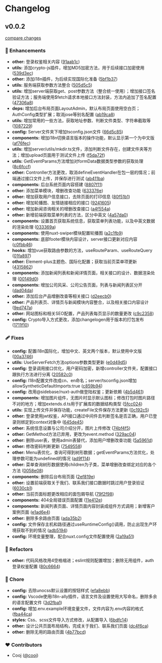 # Changelog


## v0.0.2

[compare changes](https://github.com/cooj/nuxt3-app/compare/0.0.1...v0.0.2)

### 🚀 Enhancements

- **other:** 登录权鉴相关内容 ([91aab1c](https://github.com/cooj/nuxt3-app/commit/91aab1c))
- **utils:** 添加crypto-js插件，增加MD5加密方法，用于后续接口加密使用 ([539d3ec](https://github.com/cooj/nuxt3-app/commit/539d3ec))
- **other:** 添加i18n插件，为后续实现国际化准备 ([5bf1b37](https://github.com/cooj/nuxt3-app/commit/5bf1b37))
- **utils:** 服务端获取参数方法整合 ([505d5c5](https://github.com/cooj/nuxt3-app/commit/505d5c5))
- **utils:** 增加server端获取get、post参数方法（整合统一使用）；增加接口签名验证方法；服务端使用$fetch请求本地接口方法封装，方法内追加了签名配置 ([47306a8](https://github.com/cooj/nuxt3-app/commit/47306a8))
- **deps:** 增加后台布局页面LayoutAdmin，默认布局页面使用空白页；AuthConfig类型扩展；取消jose等别名配置 ([ab19ca8](https://github.com/cooj/nuxt3-app/commit/ab19ca8))
- **utils:** 增加常用的一些方法，获取地址参数、判断文件类型、字符串截取等 ([1087229](https://github.com/cooj/nuxt3-app/commit/1087229))
- **config:** Server文件夹下增加tsconfig.json文件 ([66d5c85](https://github.com/cooj/nuxt3-app/commit/66d5c85))
- **components:** 增加i18n切换语言版本的操作功能，默认显示第一个为中文版 ([af76fec](https://github.com/cooj/nuxt3-app/commit/af76fec))
- **utils:** 增加server/utils/mkdir.ts文件，添加判断文件存在，创建文件夹等方法；增加upload页面用于测试文件上传 ([f5da72f](https://github.com/cooj/nuxt3-app/commit/f5da72f))
- **utils:** GetEventParams方法增加对formData数据类型参数的获取处理 ([8c6fccf](https://github.com/cooj/nuxt3-app/commit/8c6fccf))
- **other:** Contronller方法更改，取消defineEventHandler在包一层的情况；前端通过接口文件上传，并保存进行测试 ([ab411ba](https://github.com/cooj/nuxt3-app/commit/ab411ba))
- **components:** 后台系统页面内容搭建 ([8807f11](https://github.com/cooj/nuxt3-app/commit/8807f11))
- **other:** 添加菜单模块，增删改查功能 ([633376e](https://github.com/cooj/nuxt3-app/commit/633376e))
- **other:** 增加获取用户信息接口，去除页面的打印信息 ([80f51b1](https://github.com/cooj/nuxt3-app/commit/80f51b1))
- **other:** 增加轮播图、友情链接相应的接口 ([9241605](https://github.com/cooj/nuxt3-app/commit/9241605))
- **other:** 增加新闻咨询相关的增删改查接口 ([a4f554a](https://github.com/cooj/nuxt3-app/commit/a4f554a))
- **other:** 新增前端获取菜单列表的方法，区分中英文 ([4a57da0](https://github.com/cooj/nuxt3-app/commit/4a57da0))
- **components:** 设置首页获取系统信息，获取菜单列表功能，以及中英文数据的渲染处理 ([033369a](https://github.com/cooj/nuxt3-app/commit/033369a))
- **components:** 使用nuxt-swiper模块配置轮播图 ([a2c1fb9](https://github.com/cooj/nuxt3-app/commit/a2c1fb9))
- **components:** 底部footer模块内容设计，server接口更新对应内容 ([c0fbb46](https://github.com/cooj/nuxt3-app/commit/c0fbb46))
- **hooks:** 增加vue获取路由参数的方法，useRouteParam、useRouteQuery ([01fa897](https://github.com/cooj/nuxt3-app/commit/01fa897))
- **other:** Element-plus主题色、国际化配置；获取当前页菜单项更新 ([4315862](https://github.com/cooj/nuxt3-app/commit/4315862))
- **components:** 添加新闻列表和新闻详情页面，相关接口的设计、数据渲染处理 ([00149d0](https://github.com/cooj/nuxt3-app/commit/00149d0))
- **components:** 增加公司风采、公司公告页面，列表与新闻列表区分开 ([dad04da](https://github.com/cooj/nuxt3-app/commit/dad04da))
- **other:** 添加后台产品增删改查等相关接口 ([d2eecb0](https://github.com/cooj/nuxt3-app/commit/d2eecb0))
- **other:** 产品列表页、详情页与新闻模块内容整合，以及相关接口内容设计 ([9ed747a](https://github.com/cooj/nuxt3-app/commit/9ed747a))
- **other:** 网站图标和相关SEO配置，产品列表每页显示的数量更改 ([c9c2358](https://github.com/cooj/nuxt3-app/commit/c9c2358))
- **config:** Crypto导入方式更改，添加changelogen用于版本的打包发布 ([1711f10](https://github.com/cooj/nuxt3-app/commit/1711f10))

### 🩹 Fixes

- **config:** 配置i18n国际化，增加中文、英文两个版本，默认使用中文版 ([00a3746](https://github.com/cooj/nuxt3-app/commit/00a3746))
- **utils:** UseServerFetch方法options参数类型更新 ([e0d49d5](https://github.com/cooj/nuxt3-app/commit/e0d49d5))
- **config:** 登录调用接口优化，用户密码加密，新增controller文件夹，配置接口跟执行方法进行分离 ([20582c0](https://github.com/cooj/nuxt3-app/commit/20582c0))
- **config:** I18n配置文件改成cn、en命名；server/tsconfig.json增加allowSyntheticDefaultImports:true ([c859b94](https://github.com/cooj/nuxt3-app/commit/c859b94))
- **config:** 改用@sidebase/nuxt-auth做登陆权鉴；更新依赖 ([4b5d461](https://github.com/cooj/nuxt3-app/commit/4b5d461))
- **components:** 增加图片组件，无图片时显示默认图标；修改打包时图片路径不对的地方；增加extends.d.ts用于扩展库的数据结构类型 ([5fcc024](https://github.com/cooj/nuxt3-app/commit/5fcc024))
- **utils:** 实现上传文件并保存功能，createFile文件保存方法更新 ([0c192c5](https://github.com/cooj/nuxt3-app/commit/0c192c5))
- **other:** 登录使用jwt权鉴，API接口通过中间件去判断签名是否正确，用户已登录则绑定到context对象中 ([645de45](https://github.com/cooj/nuxt3-app/commit/645de45))
- **other:** 系统信息设置与公司介绍分开，图片上传修改 ([74bf4f5](https://github.com/cooj/nuxt3-app/commit/74bf4f5))
- **other:** GetMethod方法已弃用，更改为event.method ([329ac04](https://github.com/cooj/nuxt3-app/commit/329ac04))
- **other:** 删除user表，使用admin表替代，添加用户增删改查功能 ([5a5961d](https://github.com/cooj/nuxt3-app/commit/5a5961d))
- **other:** 修改密码判断更新 ([7549558](https://github.com/cooj/nuxt3-app/commit/7549558))
- **other:** Menu表优化，查询可得到树形数据；getEventParams方法优化，处理参数可能为undefined的情况 ([ad9f114](https://github.com/cooj/nuxt3-app/commit/ad9f114))
- **other:** 菜单查询树形数据使用children为子类，菜单增删改查绑定对应的各个方法 ([0058e08](https://github.com/cooj/nuxt3-app/commit/0058e08))
- **components:** 删除后台布局页面 ([2ef819e](https://github.com/cooj/nuxt3-app/commit/2ef819e))
- **other:** 设置前端获取关于我们、联系我们接口数据时跳过用户登录验证 ([6030cb1](https://github.com/cooj/nuxt3-app/commit/6030cb1))
- **other:** 当前页面标题更改相应的面包屑导航 ([79f2f98](https://github.com/cooj/nuxt3-app/commit/79f2f98))
- **components:** 404全局错误页面配置 ([11e412e](https://github.com/cooj/nuxt3-app/commit/11e412e))
- **components:** 新闻列表页面、详情页面内容封装成组件方式调用；新增客户案例页面 ([e1ad6e4](https://github.com/cooj/nuxt3-app/commit/e1ad6e4))
- **other:** 删除多余路由页面 ([ada35b2](https://github.com/cooj/nuxt3-app/commit/ada35b2))
- **config:** 文件保存主机和路径通过useRuntimeConfig()调用，防止出现生产环境获取不到的情况 ([adb5194](https://github.com/cooj/nuxt3-app/commit/adb5194))
- **config:** 环境变量整理，配合nuxt.config文件配置使用 ([2a19a51](https://github.com/cooj/nuxt3-app/commit/2a19a51))

### 💅 Refactors

- **other:** 代码风格改用4空格缩进；eslint规则配置增加；删除无用组件，auth登录权鉴配置 ([80c6664](https://github.com/cooj/nuxt3-app/commit/80c6664))

### 🏡 Chore

- **config:** 去除unocss默认设置的按钮样式 ([efa8ebb](https://github.com/cooj/nuxt3-app/commit/efa8ebb))
- **config:** Vscode使用i18n-ally插件，语言文件及设置使用大写命名，删除多余的语言配置文件 ([3d2fba1](https://github.com/cooj/nuxt3-app/commit/3d2fba1))
- **config:** 增加.env.example环境变量文件，文件内容为.env内容的格式 ([fba44ca](https://github.com/cooj/nuxt3-app/commit/fba44ca))
- **styles:** Css、scss文件导入方式修改，从配置导入 ([6bdfc14](https://github.com/cooj/nuxt3-app/commit/6bdfc14))
- **other:** 设计公共页面布局结构，完成关于我们、联系我们页面 ([dc4f6ca](https://github.com/cooj/nuxt3-app/commit/dc4f6ca))
- **other:** 删除无用的路由页面 ([4b77bcd](https://github.com/cooj/nuxt3-app/commit/4b77bcd))

### ❤️ Contributors

- Cooj ([@cooj](http://github.com/cooj))

